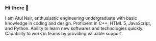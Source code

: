### Hi there 👋
I am Atul Nair, enthusiastic engineering undergraduate with basic knowledge in coding and design. Proficient in C++, HTML 5, JavaScript, and Python. Ability to learn new softwares and technologies quickly. Capability to work in teams by providing valuable support.
